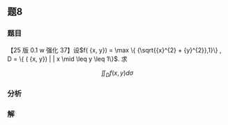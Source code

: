 ## 题8
### 题目
【25 版 0.1 w 强化 37】设$f( {x, y})  = \max \{  {\sqrt{{x}^{2} + {y}^{2}},1}\}  , D = \{ ( {x, y}) | | x \mid   \leq  y \leq  1\}$. 求

$$
{\iint }_{D}f( {x, y}) {d\sigma }
$$
### 分析

### 解